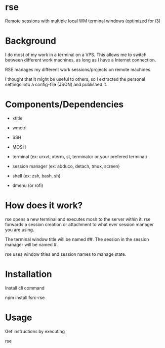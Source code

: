 # rse
Remote sessions with multiple local WM terminal windows (optimized for i3)

# Background

I do most of my work in a terminal on a VPS. This allows me to switch between different work machines, as long as I have a Internet connection.

RSE manages my different work sessions/projects on remote machines. 

I thought that it might be useful to others, so I extracted the personal settings into a config-file (JSON) and published it.

# Components/Dependencies


* xtitle
* wmctrl

* SSH
* MOSH
* terminal (ex: urxvt, xterm, st, terminator or your prefered terminal)
* session manager (ex: abduco, detach, tmux, screen)
* shell (ex: zsh, bash, sh)
* dmenu (or rofi)

# How does it work?

rse opens a new terminal and executes mosh to the server within it. rse forwards a session creation or attachment to what ever session manager you are using.

The terminal window title will be named <server>#<session>#<window-number>. The session in the session manager will be named <session>#<window-number>.

rse uses window titles and session names to manage state.

# Installation

Install cli command

  npm install fsrc-rse

# Usage

Get instructions by executing

  rse



